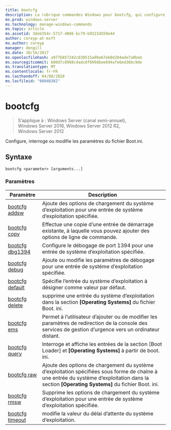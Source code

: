```yaml
---
title: bootcfg
description: La rubrique commandes Windows pour bootcfg, qui configure, interroge ou modifie les paramètres du fichier Boot. ini.
ms.prod: windows-server
ms.technology: manage-windows-commands
ms.topic: article
ms.assetid: 3deb354c-5717-4066-bc79-b9323d559e44
author: coreyp-at-msft
ms.author: coreyp
manager: dongill
ms.date: 10/16/2017
ms.openlocfilehash: a977b857242c030515a09a67eb0d284ade7a0beb
ms.sourcegitcommit: b00d7c8968c4adc8f699dbee694afe6ed36bc9de
ms.translationtype: MT
ms.contentlocale: fr-FR
ms.lasthandoff: 04/08/2020
ms.locfileid: "80848382"
---
```

# <a name="bootcfg"></a>bootcfg

>S’applique à : Windows Server (canal semi-annuel), Windows Server 2016, Windows Server 2012 R2, Windows Server 2012

Configure, interroge ou modifie les paramètres du fichier Boot.ini.

## <a name="syntax"></a>Syntaxe

```  
bootcfg <parameter> [arguments...]  
```

### <a name="parameters"></a>Paramètres

|Paramètre|Description|  
|-------|--------|  
|[bootcfg addsw](bootcfg-addsw.md)|Ajoute des options de chargement du système d’exploitation pour une entrée de système d’exploitation spécifiée.|  
|[bootcfg copy](bootcfg-copy.md)|Effectue une copie d’une entrée de démarrage existante, à laquelle vous pouvez ajouter des options de ligne de commande.|  
|[bootcfg dbg1394](bootcfg-dbg1394.md)|Configure le débogage de port 1394 pour une entrée de système d’exploitation spécifiée.|  
|[bootcfg debug](bootcfg-debug.md)|Ajoute ou modifie les paramètres de débogage pour une entrée de système d’exploitation spécifiée.|  
|[bootcfg default](bootcfg-default.md)|Spécifie l’entrée du système d’exploitation à désigner comme valeur par défaut.|  
|[bootcfg delete](bootcfg-delete.md)|supprime une entrée du système d’exploitation dans la section **[Operating Systems]** du fichier Boot. ini.|  
|[bootcfg ems](bootcfg-ems.md)|Permet à l’utilisateur d’ajouter ou de modifier les paramètres de redirection de la console des services de gestion d’urgence vers un ordinateur distant.|  
|[bootcfg query](bootcfg-query.md)|Interroge et affiche les entrées de la section [Boot Loader] et **[Operating Systems]** à partir de boot. ini.|  
|[bootcfg raw](bootcfg-raw.md)|Ajoute des options de chargement du système d’exploitation spécifiées sous forme de chaîne à une entrée du système d’exploitation dans la section **[Operating Systems]** du fichier Boot. ini.|  
|[bootcfg rmsw](bootcfg-rmsw.md)|Supprime les options de chargement du système d’exploitation pour une entrée de système d’exploitation spécifiée.|  
|[bootcfg timeout](bootcfg-timeout.md)|modifie la valeur du délai d’attente du système d’exploitation.|  
